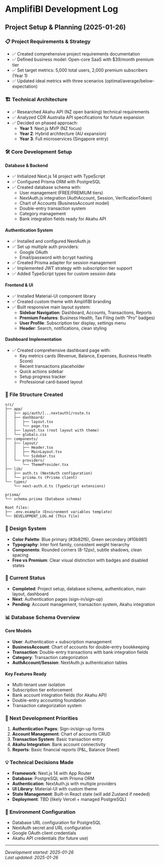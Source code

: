 # AmplifiBI Development Log

## Project Setup & Planning (2025-01-26)

### 📋 Project Requirements & Strategy
- ✅ Created comprehensive project requirements documentation
- ✅ Defined business model: Open-core SaaS with $39/month premium tier
- ✅ Set target metrics: 5,000 total users, 2,000 premium subscribers (Year 1)
- ✅ Updated ideal metrics with three scenarios (optimal/average/below-expectation)

### 🏗️ Technical Architecture
- ✅ Researched Akahu API (NZ open banking) technical requirements
- ✅ Analyzed CDR Australia API specifications for future expansion
- ✅ Decided on phased approach:
  - **Year 1**: Next.js MVP (NZ focus)
  - **Year 2**: Hybrid architecture (AU expansion)
  - **Year 3**: Full microservices (Singapore entry)

### 🛠️ Core Development Setup

#### Database & Backend
- ✅ Initialized Next.js 14 project with TypeScript
- ✅ Configured Prisma ORM with PostgreSQL
- ✅ Created database schema with:
  - User management (FREE/PREMIUM tiers)
  - NextAuth.js integration (AuthAccount, Session, VerificationToken)
  - Chart of Accounts (BusinessAccount model)
  - Double-entry transaction system
  - Category management
  - Bank integration fields ready for Akahu API

#### Authentication System
- ✅ Installed and configured NextAuth.js
- ✅ Set up multiple auth providers:
  - Google OAuth
  - Email/password with bcrypt hashing
- ✅ Created Prisma adapter for session management
- ✅ Implemented JWT strategy with subscription tier support
- ✅ Added TypeScript types for custom session data

#### Frontend & UI
- ✅ Installed Material-UI component library
- ✅ Created custom theme with AmplifiBI branding
- ✅ Built responsive main layout system:
  - **Sidebar Navigation**: Dashboard, Accounts, Transactions, Reports
  - **Premium Features**: Business Health, Tax Filing (with "Pro" badges)
  - **User Profile**: Subscription tier display, settings menu
  - **Header**: Search, notifications, clean styling

#### Dashboard Implementation
- ✅ Created comprehensive dashboard page with:
  - Key metrics cards (Revenue, Balance, Expenses, Business Health Score)
  - Recent transactions placeholder
  - Quick actions sidebar
  - Setup progress tracker
  - Professional card-based layout

### 📁 File Structure Created
```
src/
├── app/
│   ├── api/auth/[...nextauth]/route.ts
│   ├── dashboard/
│   │   ├── layout.tsx
│   │   └── page.tsx
│   ├── layout.tsx (root layout with theme)
│   └── globals.css
├── components/
│   ├── layout/
│   │   ├── Header.tsx
│   │   ├── MainLayout.tsx
│   │   └── Sidebar.tsx
│   └── providers/
│       └── ThemeProvider.tsx
├── lib/
│   ├── auth.ts (NextAuth configuration)
│   └── prisma.ts (Prisma client)
└── types/
    └── next-auth.d.ts (TypeScript extensions)

prisma/
└── schema.prisma (Database schema)

Root files:
├── .env.example (Environment variables template)
└── DEVELOPMENT_LOG.md (This file)
```

### 🎨 Design System
- **Color Palette**: Blue primary (#3b82f6), Green secondary (#10b981)
- **Typography**: Inter font family, consistent weight hierarchy
- **Components**: Rounded corners (8-12px), subtle shadows, clean spacing
- **Free vs Premium**: Clear visual distinction with badges and disabled states

### 🔄 Current Status
- **Completed**: Project setup, database schema, authentication, main layout, dashboard
- **Next**: Authentication pages (sign-in/sign-up)
- **Pending**: Account management, transaction system, Akahu integration

### 📊 Database Schema Overview

#### Core Models
- **User**: Authentication + subscription management
- **BusinessAccount**: Chart of accounts for double-entry bookkeeping
- **Transaction**: Double-entry transactions with bank integration fields
- **Category**: Transaction categorization
- **AuthAccount/Session**: NextAuth.js authentication tables

#### Key Features Ready
- Multi-tenant user isolation
- Subscription tier enforcement
- Bank account integration fields (for Akahu API)
- Double-entry accounting foundation
- Transaction categorization system

### 🎯 Next Development Priorities
1. **Authentication Pages**: Sign-in/sign-up forms
2. **Account Management**: Chart of accounts CRUD
3. **Transaction System**: Basic transaction entry
4. **Akahu Integration**: Bank account connectivity
5. **Reports**: Basic financial reports (P&L, Balance Sheet)

### 💡 Technical Decisions Made
- **Framework**: Next.js 14 with App Router
- **Database**: PostgreSQL with Prisma ORM
- **Authentication**: NextAuth.js with multiple providers
- **UI Library**: Material-UI with custom theme
- **State Management**: Built-in React state (will add Zustand if needed)
- **Deployment**: TBD (likely Vercel + managed PostgreSQL)

### 🔧 Environment Configuration
- Database URL configuration for PostgreSQL
- NextAuth secret and URL configuration
- Google OAuth client credentials
- Akahu API credentials (for future use)

---

*Development started: 2025-01-26*  
*Last updated: 2025-01-26*